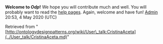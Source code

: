 __Welcome to _Odp_!__ We hope you will contribute much and well. 
You will probably want to read the [help pages](http://ontologydesignpatterns.org/wiki/Help:Contents "Help:Contents"). Again, welcome and have fun! [Admin](../User/ValentinaPresutti.md "User:ValentinaPresutti") 20:53, 4 May 2020 (UTC)





Retrieved from "[http://ontologydesignpatterns.org/wiki/User\_talk:CristinaAceta](../User_talk/CristinaAceta.md)"